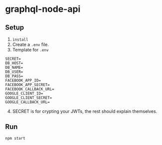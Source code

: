 # graphql-node-api


## Setup
1. ``` install ```
2. Create a `.env` file.
3. Template for `.env`
```
SECRET=
DB_HOST=
DB_NAME=
DB_USER=
DB_PASS=
FACEBOOK_APP_ID=
FACEBOOK_APP_SECRET=
FACEBOOK_CALLBACK_URL=
GOOGLE_CLIENT_ID=
GOOGLE_CLIENT_SECRET=
GOOGLE_CALLBACK_URL=
```
4. SECRET is for crypting your JWTs, the rest should explain themselves.

## Run
```
npm start
```
